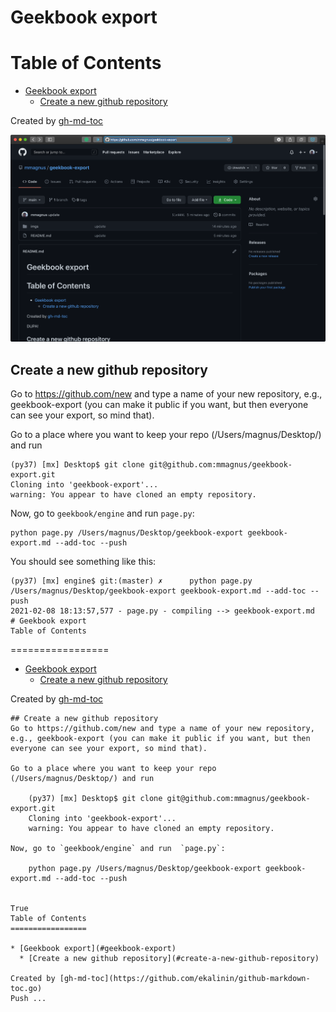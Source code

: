 # Geekbook export
Table of Contents
=================

* [Geekbook export](#geekbook-export)
  * [Create a new github repository](#create-a-new-github-repository)

Created by [gh-md-toc](https://github.com/ekalinin/github-markdown-toc.go)

![](imgs/210208-18:23:38.367042_Screenshot_2021-02-08_at_18.23.37.png)

## Create a new github repository
Go to https://github.com/new and type a name of your new repository, e.g., geekbook-export (you can make it public if you want, but then everyone can see your export, so mind that).

Go to a place where you want to keep your repo (/Users/magnus/Desktop/) and run

	(py37) [mx] Desktop$ git clone git@github.com:mmagnus/geekbook-export.git
	Cloning into 'geekbook-export'...
	warning: You appear to have cloned an empty repository.

Now, go to `geekbook/engine` and run  `page.py`:

	python page.py /Users/magnus/Desktop/geekbook-export geekbook-export.md --add-toc --push

You should see something like this:

	(py37) [mx] engine$ git:(master) ✗      python page.py /Users/magnus/Desktop/geekbook-export geekbook-export.md --add-toc --push
	2021-02-08 18:13:57,577 - page.py - compiling --> geekbook-export.md
	# Geekbook export
	Table of Contents
=================

* [Geekbook export](#geekbook-export)
  * [Create a new github repository](#create-a-new-github-repository)

Created by [gh-md-toc](https://github.com/ekalinin/github-markdown-toc.go)

	## Create a new github repository
	Go to https://github.com/new and type a name of your new repository, e.g., geekbook-export (you can make it public if you want, but then everyone can see your export, so mind that).

	Go to a place where you want to keep your repo (/Users/magnus/Desktop/) and run

		(py37) [mx] Desktop$ git clone git@github.com:mmagnus/geekbook-export.git
		Cloning into 'geekbook-export'...
		warning: You appear to have cloned an empty repository.

	Now, go to `geekbook/engine` and run  `page.py`:

		python page.py /Users/magnus/Desktop/geekbook-export geekbook-export.md --add-toc --push


	True
	Table of Contents
	=================

	* [Geekbook export](#geekbook-export)
	  * [Create a new github repository](#create-a-new-github-repository)

	Created by [gh-md-toc](https://github.com/ekalinin/github-markdown-toc.go)
	Push ...



